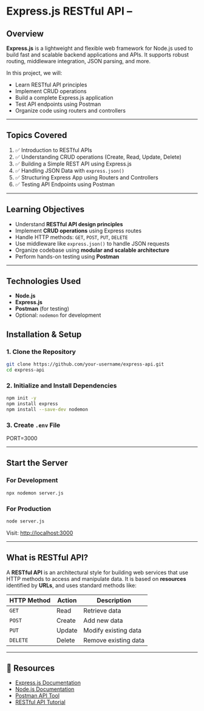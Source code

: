
# Express.js RESTful API –


## Overview

**Express.js** is a lightweight and flexible web framework for Node.js used to build fast and scalable backend applications and APIs. It supports robust routing, middleware integration, JSON parsing, and more.

In this project, we will:
- Learn RESTful API principles
- Implement CRUD operations
- Build a complete Express.js application
- Test API endpoints using Postman
- Organize code using routers and controllers

---

## Topics Covered

1. ✅ Introduction to RESTful APIs
2. ✅ Understanding CRUD operations (Create, Read, Update, Delete)
3. ✅ Building a Simple REST API using Express.js
4. ✅ Handling JSON Data with `express.json()`
5. ✅ Structuring Express App using Routers and Controllers
6. ✅ Testing API Endpoints using Postman

---

## Learning Objectives

- Understand **RESTful API design principles**
- Implement **CRUD operations** using Express routes
- Handle HTTP methods: `GET`, `POST`, `PUT`, `DELETE`
- Use middleware like `express.json()` to handle JSON requests
- Organize codebase using **modular and scalable architecture**
- Perform hands-on testing using **Postman**

---

## Technologies Used

- **Node.js**
- **Express.js**
- **Postman** (for testing)
- Optional: `nodemon` for development


##  Installation & Setup

### 1. Clone the Repository

```bash
git clone https://github.com/your-username/express-api.git
cd express-api
```

### 2. Initialize and Install Dependencies

```bash
npm init -y
npm install express
npm install --save-dev nodemon
```

### 3. Create `.env` File

PORT=3000

---

## Start the Server

### For Development

```bash
npx nodemon server.js
```

### For Production

```bash
node server.js
```

Visit: [http://localhost:3000](http://localhost:3000)

---

## What is RESTful API?

A **RESTful API** is an architectural style for building web services that use HTTP methods to access and manipulate data. It is based on **resources** identified by **URLs**, and uses standard methods like:

| HTTP Method | Action   | Description             |
|-------------|----------|-------------------------|
| `GET`       | Read     | Retrieve data           |
| `POST`      | Create   | Add new data            |
| `PUT`       | Update   | Modify existing data    |
| `DELETE`    | Delete   | Remove existing data    |

---


## 🔗 Resources

- [Express.js Documentation](https://expressjs.com/)
- [Node.js Documentation](https://nodejs.org/en/docs/)
- [Postman API Tool](https://www.postman.com/)
- [RESTful API Tutorial](https://restfulapi.net/)
